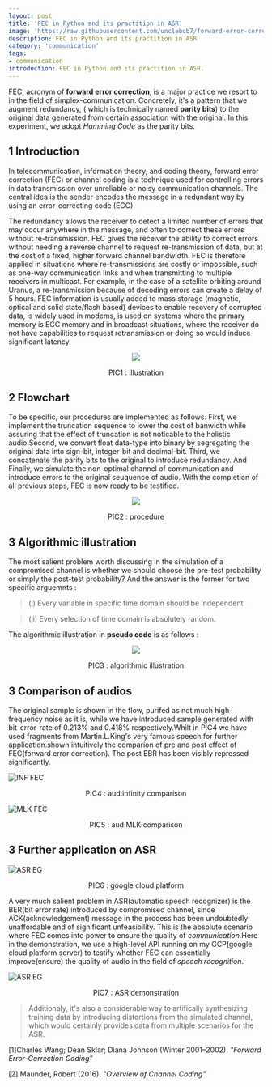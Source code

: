 ```yaml
---
layout: post
title: 'FEC in Python and its practition in ASR'
image: 'https://raw.githubusercontent.com/unclebob7/forward-error-correction-with-hamming-code/master/Forward-Error-Correction.gif'
description: FEC in Python and its practition in ASR
category: 'communication'
tags:
- communication
introduction: FEC in Python and its practition in ASR.
---
```


FEC, acronym of **forward error correction**, is a major practice we resort to in the field of simplex-communication. Concretely, it's a pattern that we augment redundancy, ( which is technically named **parity bits**) to the original data generated from certain association with the original. In this experiment, we adopt *Hamming Code* as the parity bits. 

## 1    Introduction
In telecommunication, information theory, and coding theory, forward error correction (FEC) or channel coding is a technique used for controlling errors in data transmission over unreliable or noisy communication channels. The central idea is the sender encodes the message in a redundant way by using an error-correcting code (ECC).

The redundancy allows the receiver to detect a limited number of errors that may occur anywhere in the message, and often to correct these errors without re-transmission. FEC gives the receiver the ability to correct errors without needing a reverse channel to request re-transmission of data, but at the cost of a fixed, higher forward channel bandwidth. FEC is therefore applied in situations where re-transmissions are costly or impossible, such as one-way communication links and when transmitting to multiple receivers in multicast. For example, in the case of a satellite orbiting around Uranus, a re-transmission because of decoding errors can create a delay of 5 hours. FEC information is usually added to mass storage (magnetic, optical and solid state/flash based) devices to enable recovery of corrupted data, is widely used in modems, is used on systems where the primary memory is ECC memory and in broadcast situations, where the receiver do not have capabilities to request retransmission or doing so would induce significant latency.

<p align="center">
  <img src="https://raw.githubusercontent.com/unclebob7/forward-error-correction-with-hamming-code/master/Forward-Error-Correction.gif">
</p>

<center>PIC1 : illustration</center>

## 2    Flowchart
To be specific, our procedures are implemented as follows. First, we implement the truncation sequence to lower the cost of banwidth while assuring that the effect of truncation is not noticable to the holistic audio.Second, we convert float data-type into binary by segregating the original data into sign-bit, integer-bit and decimal-bit. Third, we concatenate the parity bits to the original to introduce redundancy.
And Finally, we simulate the non-optimal channel of communication and introduce errors to the original seuquence of audio. With the completion of all previous steps, FEC is now ready to be testified.

<p align="center">
  <img src="https://raw.githubusercontent.com/unclebob7/forward-error-correction-with-hamming-code/master/procedure.png">
</p>

<center>PIC2 : procedure</center>

## 3    Algorithmic illustration
The most salient problem worth discussing in the simulation of a compromised channel is whether we should choose the pre-test probability or simply the post-test probability?
And the answer is the former for two specific arguemnts : 
> (i) Every variable in specific time domain should be independent.

> (ii) Every selection of time domain is absolutely random.

The algorithmic illustration in **pseudo code** is as follows : 
<p align="center">
  <img src="https://raw.githubusercontent.com/unclebob7/forward-error-correction-with-hamming-code/master/pseudo_code.png">
</p>


<center>PIC3 : algorithmic illustration</center>

## 3    Comparison of audios
The original sample is shown in the flow, purifed as not much high-frequency noise as it is, while we have introduced sample generated with bit-error-rate of 0.213% and 0.418% respectively.Whilt in PIC4 we have used fragments from Martin.L.King's very famous speech for further application.shown intuitively the comparion of pre and post effect of FEC(forward error correction). The post EBR has been visibly repressed significantly.

![INF FEC](https://raw.githubusercontent.com/unclebob7/forward-error-correction-with-hamming-code/master/inf_comp.PNG)
<center>PIC4 : aud:infinity comparison</center>

![MLK FEC](https://raw.githubusercontent.com/unclebob7/forward-error-correction-with-hamming-code/master/mlk_comp.PNG)
<center>PIC5 : aud:MLK comparison</center>

## 3    Further application on ASR
![ASR EG](https://raw.githubusercontent.com/unclebob7/forward-error-correction-with-hamming-code/master/gcp.png)

<center>PIC6 : google cloud platform</center>

A very much salient problem in ASR(automatic speech recognizer) is the BER(bit error rate) introduced by compromised channel, since ACK(acknowledgement) message in the process has been undoubtedly unaffordable and of significant unfeasibility. This is the absolute scenario where FEC comes into power to ensure the quality of *communication*.Here in the demonstration, we use a high-level API running on my GCP(google cloud platform server) to testify whether FEC can essentially improve(ensure) the quality of audio in the field of *speech recognition*.

![ASR EG](https://raw.githubusercontent.com/unclebob7/forward-error-correction-with-hamming-code/master/fec_gradient_ascend.PNG)

<center>PIC7 : ASR demonstration</center>

> Additionaly, it's also a considerable way to artifically synthesizing training data by introducing distortions from the simulated channel, which would certainly provides data from multiple scenarios for the ASR.

[1]Charles Wang; Dean Sklar; Diana Johnson (Winter 2001–2002). *"Forward Error-Correction Coding"*

[2] Maunder, Robert (2016). *"Overview of Channel Coding"*
